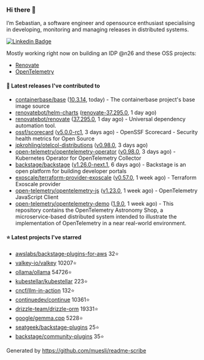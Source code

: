 ### Hi there 👋

I’m Sebastian, a software engineer and opensource enthusiast specialising in developing, monitoring and managing releases in distributed systems.    

[![Linkedin Badge](https://img.shields.io/badge/-LinkedIn-blue?style=flat&logo=Linkedin&logoColor=white&link=https://www.linkedin.com/in/sebastian-poxhofer/)](https://www.linkedin.com/in/sebastian-poxhofer/)

Mostly working right now on building an IDP @n26 and these OSS projects:
- [Renovate](https://github.com/renovatebot/renovate)
- [OpenTelemetry](https://github.com/open-telemetry)



#### 🚀 Latest releases I've contributed to

- [containerbase/base](https://github.com/containerbase/base) ([10.3.14](https://github.com/containerbase/base/releases/tag/10.3.14), today) - The containerbase project&#39;s base image source
- [renovatebot/helm-charts](https://github.com/renovatebot/helm-charts) ([renovate-37.295.0](https://github.com/renovatebot/helm-charts/releases/tag/renovate-37.295.0), 1 day ago)
- [renovatebot/renovate](https://github.com/renovatebot/renovate) ([37.295.0](https://github.com/renovatebot/renovate/releases/tag/37.295.0), 1 day ago) - Universal dependency automation tool.
- [ossf/scorecard](https://github.com/ossf/scorecard) ([v5.0.0-rc1](https://github.com/ossf/scorecard/releases/tag/v5.0.0-rc1), 3 days ago) - OpenSSF Scorecard - Security health metrics for Open Source
- [jpkrohling/otelcol-distributions](https://github.com/jpkrohling/otelcol-distributions) ([v0.98.0](https://github.com/jpkrohling/otelcol-distributions/releases/tag/v0.98.0), 3 days ago)
- [open-telemetry/opentelemetry-operator](https://github.com/open-telemetry/opentelemetry-operator) ([v0.98.0](https://github.com/open-telemetry/opentelemetry-operator/releases/tag/v0.98.0), 3 days ago) - Kubernetes Operator for OpenTelemetry Collector
- [backstage/backstage](https://github.com/backstage/backstage) ([v1.26.0-next.1](https://github.com/backstage/backstage/releases/tag/v1.26.0-next.1), 6 days ago) - Backstage is an open platform for building developer portals
- [exoscale/terraform-provider-exoscale](https://github.com/exoscale/terraform-provider-exoscale) ([v0.57.0](https://github.com/exoscale/terraform-provider-exoscale/releases/tag/v0.57.0), 1 week ago) - Terraform Exoscale provider
- [open-telemetry/opentelemetry-js](https://github.com/open-telemetry/opentelemetry-js) ([v1.23.0](https://github.com/open-telemetry/opentelemetry-js/releases/tag/v1.23.0), 1 week ago) - OpenTelemetry JavaScript Client
- [open-telemetry/opentelemetry-demo](https://github.com/open-telemetry/opentelemetry-demo) ([1.9.0](https://github.com/open-telemetry/opentelemetry-demo/releases/tag/1.9.0), 1 week ago) - This repository contains the OpenTelemetry Astronomy Shop, a microservice-based distributed system intended to illustrate the implementation of OpenTelemetry in a near real-world environment.

#### ⭐ Latest projects I've starred

- [awslabs/backstage-plugins-for-aws](https://github.com/awslabs/backstage-plugins-for-aws) 32⭐
- [valkey-io/valkey](https://github.com/valkey-io/valkey) 10207⭐
- [ollama/ollama](https://github.com/ollama/ollama) 54726⭐
- [kubestellar/kubestellar](https://github.com/kubestellar/kubestellar) 223⭐
- [cncf/llm-in-action](https://github.com/cncf/llm-in-action) 132⭐
- [continuedev/continue](https://github.com/continuedev/continue) 10361⭐
- [drizzle-team/drizzle-orm](https://github.com/drizzle-team/drizzle-orm) 19331⭐
- [google/gemma.cpp](https://github.com/google/gemma.cpp) 5228⭐
- [seatgeek/backstage-plugins](https://github.com/seatgeek/backstage-plugins) 25⭐
- [backstage/community-plugins](https://github.com/backstage/community-plugins) 35⭐



Generated by https://github.com/muesli/readme-scribe
